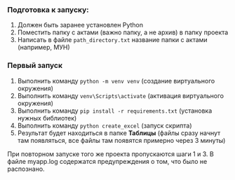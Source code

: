 ### Подготовка к запуску:

1. Должен быть заранее установлен Python
2. Поместить папку с актами (важно папку, а не архив) в папку проекта
3. Написать в файле `path_directory.txt` название папки с актами (например, МУН)

### Первый запуск
1. Выполнить команду `python -m venv venv` (создание виртуального окружения)
2. Выполнить команду `venv\Scripts\activate` (активация виртуального окружения)
3. Выполнить команду `pip install -r requirements.txt` (установка нужных библиотек)
4. Выполнить команду `python create_excel` (запуск скрипта)
5. Результат будет находиться в папке **Таблицы** (файлы сразу начнут там появляться, все файлы там появятся примерно
   через 3 минуты)

При повторном запуске того же проекта пропускаются шаги 1 и 3.
В файле myapp.log содержатся предупреждения о том, что было не распознано.